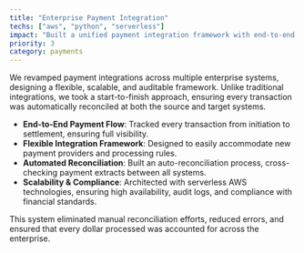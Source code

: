 ```yaml
---
title: "Enterprise Payment Integration"
techs: ["aws", "python", "serverless"]
impact: "Built a unified payment integration framework with end-to-end reconciliation, ensuring accurate transactions across multiple systems."
priority: 3
category: payments
---
```


We revamped payment integrations across multiple enterprise systems, designing a flexible, scalable, and auditable framework. Unlike traditional integrations, we took a start-to-finish approach, ensuring every transaction was automatically reconciled at both the source and target systems.

- **End-to-End Payment Flow**: Tracked every transaction from initiation to settlement, ensuring full visibility.
- **Flexible Integration Framework**: Designed to easily accommodate new payment providers and processing rules.
- **Automated Reconciliation**: Built an auto-reconciliation process, cross-checking payment extracts between all systems.
- **Scalability & Compliance**: Architected with serverless AWS technologies, ensuring high availability, audit logs, and compliance with financial standards.

This system eliminated manual reconciliation efforts, reduced errors, and ensured that every dollar processed was accounted for across the enterprise.
